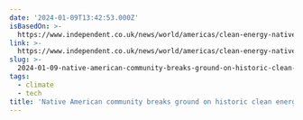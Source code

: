 ```yaml
---
date: '2024-01-09T13:42:53.000Z'
isBasedOn: >-
  https://www.independent.co.uk/news/world/americas/clean-energy-native-american-gila-river-b2462895.html
link: >-
  https://www.independent.co.uk/news/world/americas/clean-energy-native-american-gila-river-b2462895.html
slug: >-
  2024-01-09-native-american-community-breaks-ground-on-historic-clean-energy-project-or
tags:
  - climate
  - tech
title: 'Native American community breaks ground on historic clean energy project | '
---
```


